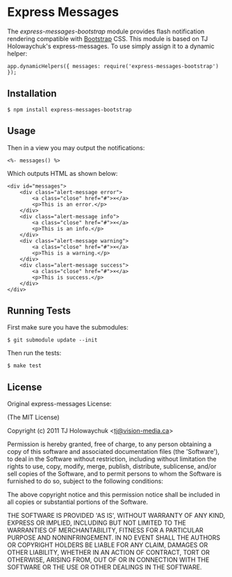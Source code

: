 # Express Messages
      
The _express-messages-bootstrap_ module provides flash notification rendering compatible with [Bootstrap](http://twitter.github.com/bootstrap/) CSS. This module is based on TJ Holowaychuk's express-messages. To use simply assign it to a dynamic helper:

    app.dynamicHelpers({ messages: require('express-messages-bootstrap') });

## Installation

    $ npm install express-messages-bootstrap

## Usage

Then in a view you may output the notifications:

    <%- messages() %>

Which outputs HTML as shown below:

    <div id="messages">
        <div class="alert-message error">
            <a class="close" href="#">×</a>
            <p>This is an error.</p>
        </div>
        <div class="alert-message info">
            <a class="close" href="#">×</a>
            <p>This is an info.</p>
        </div>
        <div class="alert-message warning">
            <a class="close" href="#">×</a>
            <p>This is a warning.</p>
        </div>
        <div class="alert-message success">
            <a class="close" href="#">×</a>
            <p>This is success.</p>
        </div>
    </div>

## Running Tests

First make sure you have the submodules:

    $ git submodule update --init

Then run the tests:

    $ make test

## License 

Original express-messages License:

(The MIT License)

Copyright (c) 2011 TJ Holowaychuk &lt;tj@vision-media.ca&gt;

Permission is hereby granted, free of charge, to any person obtaining
a copy of this software and associated documentation files (the
'Software'), to deal in the Software without restriction, including
without limitation the rights to use, copy, modify, merge, publish,
distribute, sublicense, and/or sell copies of the Software, and to
permit persons to whom the Software is furnished to do so, subject to
the following conditions:

The above copyright notice and this permission notice shall be
included in all copies or substantial portions of the Software.

THE SOFTWARE IS PROVIDED 'AS IS', WITHOUT WARRANTY OF ANY KIND,
EXPRESS OR IMPLIED, INCLUDING BUT NOT LIMITED TO THE WARRANTIES OF
MERCHANTABILITY, FITNESS FOR A PARTICULAR PURPOSE AND NONINFRINGEMENT.
IN NO EVENT SHALL THE AUTHORS OR COPYRIGHT HOLDERS BE LIABLE FOR ANY
CLAIM, DAMAGES OR OTHER LIABILITY, WHETHER IN AN ACTION OF CONTRACT,
TORT OR OTHERWISE, ARISING FROM, OUT OF OR IN CONNECTION WITH THE
SOFTWARE OR THE USE OR OTHER DEALINGS IN THE SOFTWARE.
